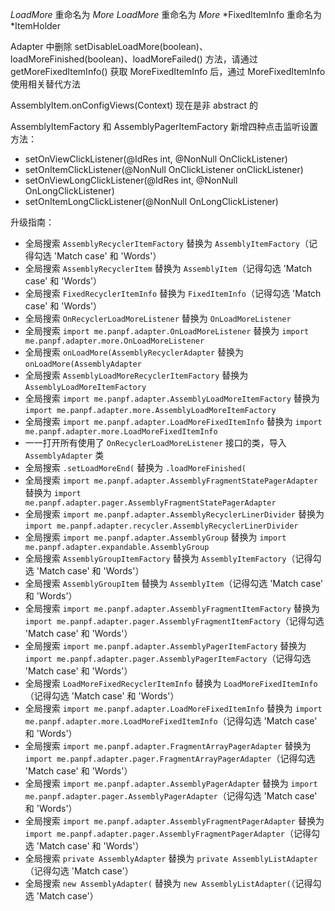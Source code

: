 *LoadMore* 重命名为 *More*
*LoadMore* 重命名为 *More*
*FixedItemInfo 重命名为 *ItemHolder

Adapter 中删除 setDisableLoadMore(boolean)、loadMoreFinished(boolean)、loadMoreFailed() 方法，请通过 getMoreFixedItemInfo() 获取 MoreFixedItemInfo 后，通过 MoreFixedItemInfo 使用相关替代方法

AssemblyItem.onConfigViews(Context) 现在是非 abstract 的

AssemblyItemFactory 和 AssemblyPagerItemFactory 新增四种点击监听设置方法：
* setOnViewClickListener(@IdRes int, @NonNull OnClickListener)
* setOnItemClickListener(@NonNull OnClickListener onClickListener)
* setOnViewLongClickListener(@IdRes int, @NonNull OnLongClickListener)
* setOnItemLongClickListener(@NonNull OnLongClickListener)

升级指南：
* 全局搜索 `AssemblyRecyclerItemFactory` 替换为 `AssemblyItemFactory`（记得勾选 'Match case' 和 'Words'）
* 全局搜索 `AssemblyRecyclerItem` 替换为 `AssemblyItem`（记得勾选 'Match case' 和 'Words'）
* 全局搜索 `FixedRecyclerItemInfo` 替换为 `FixedItemInfo`（记得勾选 'Match case' 和 'Words'）
* 全局搜索 `OnRecyclerLoadMoreListener` 替换为 `OnLoadMoreListener`
* 全局搜索 `import me.panpf.adapter.OnLoadMoreListener` 替换为 `import me.panpf.adapter.more.OnLoadMoreListener`
* 全局搜索 `onLoadMore(AssemblyRecyclerAdapter` 替换为 `onLoadMore(AssemblyAdapter`
* 全局搜索 `AssemblyLoadMoreRecyclerItemFactory` 替换为 `AssemblyLoadMoreItemFactory`
* 全局搜索 `import me.panpf.adapter.AssemblyLoadMoreItemFactory` 替换为 `import me.panpf.adapter.more.AssemblyLoadMoreItemFactory`
* 全局搜索 `import me.panpf.adapter.LoadMoreFixedItemInfo` 替换为 `import me.panpf.adapter.more.LoadMoreFixedItemInfo`
* 一一打开所有使用了 `OnRecyclerLoadMoreListener` 接口的类，导入 `AssemblyAdapter` 类
* 全局搜索 `.setLoadMoreEnd(` 替换为 `.loadMoreFinished(`
* 全局搜索 `import me.panpf.adapter.AssemblyFragmentStatePagerAdapter` 替换为 `import me.panpf.adapter.pager.AssemblyFragmentStatePagerAdapter`
* 全局搜索 `import me.panpf.adapter.AssemblyRecyclerLinerDivider` 替换为 `import me.panpf.adapter.recycler.AssemblyRecyclerLinerDivider`
* 全局搜索 `import me.panpf.adapter.AssemblyGroup` 替换为 `import me.panpf.adapter.expandable.AssemblyGroup`
* 全局搜索 `AssemblyGroupItemFactory` 替换为 `AssemblyItemFactory`（记得勾选 'Match case' 和 'Words'）
* 全局搜索 `AssemblyGroupItem` 替换为 `AssemblyItem`（记得勾选 'Match case' 和 'Words'）
* 全局搜索 `import me.panpf.adapter.AssemblyFragmentItemFactory` 替换为 `import me.panpf.adapter.pager.AssemblyFragmentItemFactory`（记得勾选 'Match case' 和 'Words'）
* 全局搜索 `import me.panpf.adapter.AssemblyPagerItemFactory` 替换为 `import me.panpf.adapter.pager.AssemblyPagerItemFactory`（记得勾选 'Match case' 和 'Words'）
* 全局搜索 `LoadMoreFixedRecyclerItemInfo` 替换为 `LoadMoreFixedItemInfo`（记得勾选 'Match case' 和 'Words'）
* 全局搜索 `import me.panpf.adapter.LoadMoreFixedItemInfo` 替换为 `import me.panpf.adapter.more.LoadMoreFixedItemInfo`（记得勾选 'Match case' 和 'Words'）
* 全局搜索 `import me.panpf.adapter.FragmentArrayPagerAdapter` 替换为 `import me.panpf.adapter.pager.FragmentArrayPagerAdapter`（记得勾选 'Match case' 和 'Words'）
* 全局搜索 `import me.panpf.adapter.AssemblyPagerAdapter` 替换为 `import me.panpf.adapter.pager.AssemblyPagerAdapter`（记得勾选 'Match case' 和 'Words'）
* 全局搜索 `import me.panpf.adapter.AssemblyFragmentPagerAdapter` 替换为 `import me.panpf.adapter.pager.AssemblyFragmentPagerAdapter`（记得勾选 'Match case' 和 'Words'）
* 全局搜索 `private AssemblyAdapter` 替换为 `private AssemblyListAdapter`（记得勾选 'Match case'）
* 全局搜索 `new AssemblyAdapter(` 替换为 `new AssemblyListAdapter(`（记得勾选 'Match case'）
